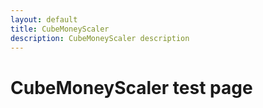 ```yaml
---
layout: default
title: CubeMoneyScaler
description: CubeMoneyScaler description
---
```


# CubeMoneyScaler test page

